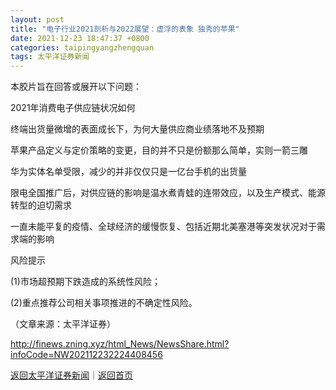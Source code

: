 ```yaml
---
layout: post
title: "电子行业2021剖析与2022展望：虚浮的表象 独秀的苹果"
date: 2021-12-23 18:47:37 +0800
categories: taipingyangzhengquan
tags: 太平洋证券新闻
---
```

<p>本胶片旨在回答或展开以下问题：</p>
 <p>2021年消费电子供应链状况如何</p>
 <p>终端出货量微增的表面成长下，为何大量供应商业绩落地不及预期</p>
 <p>苹果产品定义与定价策略的变更，目的并不只是份额那么简单，实则一箭三雕</p>
 <p>华为实体名单受限，减少的并非仅仅只是一亿台手机的出货量</p>
 <p>限电全国推广后，对供应链的影响是温水煮青蛙的连带效应，以及生产模式、能源转型的迫切需求</p>
 <p>一直未能平复的疫情、全球经济的缓慢恢复、包括近期北美塞港等突发状况对于需求端的影响</p>
 <p>风险提示</p>
 <p>(1)市场超预期下跌造成的系统性风险；</p>
 <p>(2)重点推荐公司相关事项推进的不确定性风险。</p><p class="em_media">（文章来源：太平洋证券）</p>

<http://finews.zning.xyz/html_News/NewsShare.html?infoCode=NW202112232224408456>

[返回太平洋证券新闻](//finews.withounder.com/category/taipingyangzhengquan.html)｜[返回首页](//finews.withounder.com/)